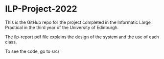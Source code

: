 # ILP-Project-2022
This is the GitHub repo for the project completed in the Informatic Large Practical in the third year of the University of Edinburgh. 

The ilp-report pdf file explains the design of the system and the use of each class. 

To see the code, go to src/
